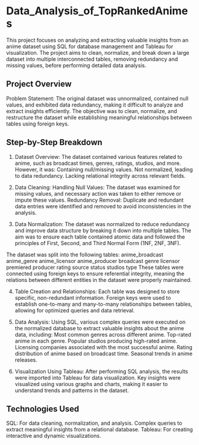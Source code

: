 # Data_Analysis_of_TopRankedAnimes

This project focuses on analyzing and extracting valuable insights from an anime dataset using SQL for database management and Tableau for visualization. The project aims to clean, normalize, and break down a large dataset into multiple interconnected tables, removing redundancy and missing values, before performing detailed data analysis.

## Project Overview

Problem Statement: The original dataset was unnormalized, contained null values, and exhibited data redundancy, making it difficult to analyze and extract insights efficiently. The objective was to clean, normalize, and restructure the dataset while establishing meaningful relationships between tables using foreign keys.

## Step-by-Step Breakdown

1. Dataset Overview: The dataset contained various features related to anime, such as broadcast times, genres, ratings, studios, and more. However, it was: Containing null/missing values. Not normalized, leading to data redundancy. Lacking relational integrity across relevant fields.

2. Data Cleaning: Handling Null Values: The dataset was examined for missing values, and necessary action was taken to either remove or impute these values. Redundancy Removal: Duplicate and redundant data entries were identified and removed to avoid inconsistencies in the analysis.

3. Data Normalization: The dataset was normalized to reduce redundancy and improve data structure by breaking it down into multiple tables. The aim was to ensure each table contained atomic data and followed the principles of First, Second, and Third Normal Form (1NF, 2NF, 3NF).

The dataset was split into the following tables: anime_broadcast anime_genre anime_licensor anime_producer broadcast genre licensor premiered producer rating source status studios type These tables were connected using foreign keys to ensure referential integrity, meaning the relations between different entities in the dataset were properly maintained.

4. Table Creation and Relationships: Each table was designed to store specific, non-redundant information. Foreign keys were used to establish one-to-many and many-to-many relationships between tables, allowing for optimized queries and data retrieval.

5. Data Analysis: Using SQL, various complex queries were executed on the normalized database to extract valuable insights about the anime data, including: Most common genres across different anime. Top-rated anime in each genre. Popular studios producing high-rated anime. Licensing companies associated with the most successful anime. Rating distribution of anime based on broadcast time. Seasonal trends in anime releases.

6. Visualization Using Tableau: After performing SQL analysis, the results were imported into Tableau for data visualization. Key insights were visualized using various graphs and charts, making it easier to understand trends and patterns in the dataset.

## Technologies Used

SQL: For data cleaning, normalization, and analysis. Complex queries to extract meaningful insights from a relational database. Tableau: For creating interactive and dynamic visualizations.
